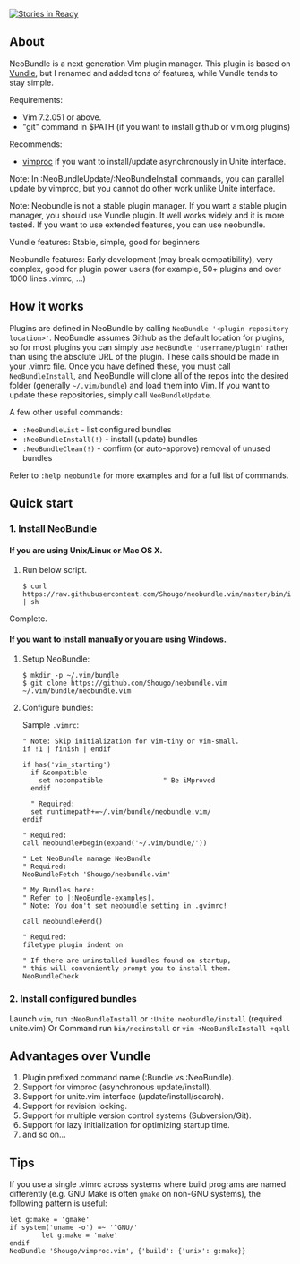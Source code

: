 [![Stories in Ready](https://badge.waffle.io/Shougo/neobundle.vim.png)](https://waffle.io/Shougo/neobundle.vim)

## About

NeoBundle is a next generation Vim plugin manager. This plugin is based on
[Vundle](https://github.com/gmarik/vundle), but I renamed and added tons of
features,  while Vundle tends to stay simple.

Requirements:
* Vim 7.2.051 or above.
* "git" command in $PATH (if you want to install github or vim.org plugins)

Recommends:
* [vimproc](https://github.com/Shougo/vimproc.vim) if you want to
  install/update asynchronously in Unite interface.

Note: In :NeoBundleUpdate/:NeoBundleInstall commands, you can parallel update by
vimproc, but you cannot do other work unlike Unite interface.

Note: Neobundle is not a stable plugin manager.  If you want a stable plugin
manager, you should use Vundle plugin.  It well works widely and it is more
tested.  If you want to use extended features, you can use neobundle.

Vundle features: Stable, simple, good for beginners

Neobundle features: Early development (may break compatibility), very complex,
good for plugin power users (for example, 50+ plugins and over 1000 lines
.vimrc, ...)

## How it works

Plugins are defined in NeoBundle by calling `NeoBundle '<plugin repository
location>'`.  NeoBundle assumes Github as the default location for plugins, so
for most plugins you can simply use `NeoBundle 'username/plugin'` rather than
using the absolute URL of the plugin.  These calls should be made in your
.vimrc file.  Once you have defined these, you must call `NeoBundleInstall`,
and NeoBundle will clone all of the repos into the desired folder (generally
`~/.vim/bundle`) and load them into Vim.  If you want to update these
repositories, simply call `NeoBundleUpdate`.

A few other useful commands:
- `:NeoBundleList`          - list configured bundles
- `:NeoBundleInstall(!)`    - install (update) bundles
- `:NeoBundleClean(!)`      - confirm (or auto-approve) removal of unused bundles

Refer to `:help neobundle` for more examples and for a full list of commands.

## Quick start

### 1. Install NeoBundle

#### If you are using Unix/Linux or Mac OS X.

1. Run below script.

     ```
     $ curl https://raw.githubusercontent.com/Shougo/neobundle.vim/master/bin/install.sh | sh
     ```
Complete.

#### If you want to install manually or you are using Windows.

1. Setup NeoBundle:

     ```
     $ mkdir -p ~/.vim/bundle
     $ git clone https://github.com/Shougo/neobundle.vim ~/.vim/bundle/neobundle.vim
     ```

2. Configure bundles:

     Sample `.vimrc`:

     ```vim
     " Note: Skip initialization for vim-tiny or vim-small.
     if !1 | finish | endif

     if has('vim_starting')
       if &compatible
         set nocompatible               " Be iMproved
       endif

       " Required:
       set runtimepath+=~/.vim/bundle/neobundle.vim/
     endif

     " Required:
     call neobundle#begin(expand('~/.vim/bundle/'))

     " Let NeoBundle manage NeoBundle
     " Required:
     NeoBundleFetch 'Shougo/neobundle.vim'

     " My Bundles here:
     " Refer to |:NeoBundle-examples|.
     " Note: You don't set neobundle setting in .gvimrc!

     call neobundle#end()

     " Required:
     filetype plugin indent on

     " If there are uninstalled bundles found on startup,
     " this will conveniently prompt you to install them.
     NeoBundleCheck
     ```

### 2. Install configured bundles

Launch `vim`, run `:NeoBundleInstall` or `:Unite neobundle/install` (required
unite.vim) Or Command run `bin/neoinstall` or `vim +NeoBundleInstall +qall`

## Advantages over Vundle

1. Plugin prefixed command name (:Bundle vs :NeoBundle).
2. Support for vimproc (asynchronous update/install).
3. Support for unite.vim interface (update/install/search).
4. Support for revision locking.
5. Support for multiple version control systems (Subversion/Git).
6. Support for lazy initialization for optimizing startup time.
7. and so on...

## Tips

If you use a single .vimrc across systems where build programs are
named differently (e.g. GNU Make is often `gmake` on non-GNU
systems), the following pattern is useful:

```vim
let g:make = 'gmake'
if system('uname -o') =~ '^GNU/'
        let g:make = 'make'
endif
NeoBundle 'Shougo/vimproc.vim', {'build': {'unix': g:make}}
```
